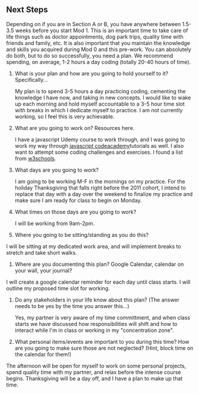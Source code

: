 ## Next Steps

Depending on if you are in Section A or B, you have anywhere between 1.5-3.5 weeks before you start Mod 1. This is an important time to take care of life things such as doctor appointments, dog park trips, quality time with friends and family, etc. It is also important that you maintain the knowledge and skills you acquired during Mod 0 and this pre-work. You can absolutely do both, but to do so successfully, you need a plan. We recommend spending, on average, 1-2 hours a day coding (totally 20-40 hours of time).

1. What is your plan and how are you going to hold yourself to it? Specifically...

    My plan is to spend 3-5 hours a day practicing coding, cementing the knowledge I have now, and taking in new concepts. I would like to wake up each morning and hold myself accountable to a 3-5 hour time slot with breaks in which I dedicate myself to practice. I am not currently working, so I feel this is very achievable.


1. What are you going to work on? Resources here.

    I have a javascript Udemy course to work through, and I was going to work my way through [javascript codeacademy](https://www.codecademy.com/catalog/language/java)tutorials as well. I also want to attempt some coding challenges and exercises. I found a list from [w3schools](https://www.w3resource.com/java-exercises/).

1. What days are you going to work?

    I am going to be working M-F in the mornings on my practice. For the holiday Thanksgiving that falls right before the 2011 cohort, I intend to replace that day with a day over the weekend to finalize my practice and make sure I am ready for class to begin on Monday.

1. What times on those days are you going to work?

    I will be working from 9am-2pm.

1. Where you going to be sitting/standing as you do this?

  I will be sitting at my dedicated work area, and will implement breaks to stretch and take short walks.

1. Where are you documenting this plan? Google Calendar, calendar on your wall, your journal?

  I will create a google calendar reminder for each day until class starts. I will outline my proposed time slot for working.

1. Do any stakeholders in your life know about this plan? (The answer needs to be yes by the time you answer this...)

   Yes, my partner is very aware of my time committment, and when class starts we have discussed how responsibilities will shift and how to interact while I'm in class or working in my "concentration zone".

1. What personal items/events are important to you during this time? How are you going to make sure those are not neglected? (Hint, block time on the calendar for them!)

  The afternoon will be open for myself to work on some personal projects, spend quality time with my partner, and relax before the intense course begins. Thanksgiving will be a day off, and I have a plan to make up that time.
